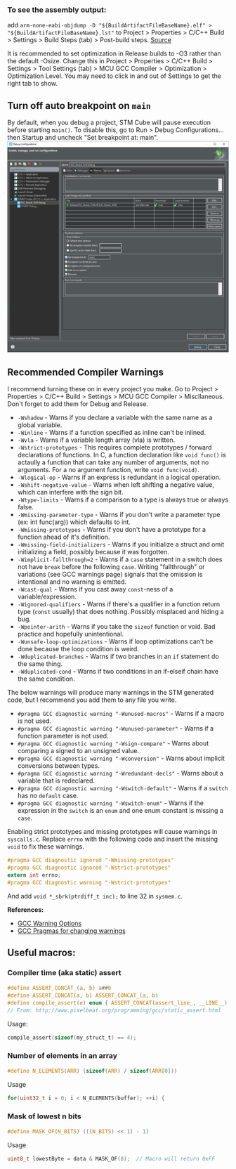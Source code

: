 ### To see the assembly output:
add `arm-none-eabi-objdump -D "${BuildArtifactFileBaseName}.elf" > "${BuildArtifactFileBaseName}.lst"`
to Project > Properties > C/C++ Build > Settings > Build Steps (tab) > Post-build steps.
[Source](https://www.openstm32.org/forumthread2152)

It is recommended to set optimization in Release builds to -O3 rather than the default -Osize.
Change this in Project > Properties > C/C++ Build > Settings > Tool Settings (tab) > MCU GCC Compiler >
Optimization > Optimization Level. You may need to click in and out of Settings to get the right tab to show.


## Turn off auto breakpoint on `main`
By default, when you debug a project, STM Cube will pause execution before starting `main()`. To disable
this, go to Run > Debug Configurations... then Startup and uncheck "Set breakpoint at: main".
![Disabling main breakpoint](remove-main-breakpoint.png)


## Recommended Compiler Warnings
I recommend turning these on in every project you make. Go to Project > Properties > C/C++ Build > Settings >
MCU GCC Compiler > Miscllaneous. Don't forget to add them for Debug and Release.
* `-Wshadow` - Warns if you declare a variable with the same name as a global variable.
* `-Winline` - Warns if a function specified as inline can't be inlined.
* `-Wvla` - Warns if a variable length array (vla) is written.
* `-Wstrict-prototypes` - This requires complete prototypes / forward declarations of functions. In C, a
	function declaration like `void func()` is actaully a function that can take any number of arguments,
	not no arguments. For a no argument function, write `void func(void)`.
* `-Wlogical-op` - Warns if an express is redundant in a logical operation.
* `-Wshift-negative-value` - Warns when left shifting a negative value, which can interfere with the sign bit.
* `-Wtype-limits` - Warns if a comparison to a type is always true or always false.
* `-Wmissing-parameter-type` - Warns if you don't write a parameter type (ex: int func(arg)) which defaults to int.
* `-Wmissing-prototypes` - Warns if you don't have a prototype for a function ahead of it's definition.
* `-Wmissing-field-initializers` - Warns if you initialize a struct and omit initializing a field, possibly because it was forgotten.
* `-Wimplicit-fallthrough=2` - Warns if a `case` statement in a switch does not have `break` before the following `case`.
    Writing "fallthrough" or variations (see GCC warnings page) signals that the omission is intentional and no warning is emitted.
* `-Wcast-qual` - Warns if you cast away `const`-ness of a variable/expression.
* `-Wignored-qualifiers` - Warns if there's a qualifier in a function return type (`const` usually) that does nothing. Possibly misplaced and hiding a bug.
* `-Wpointer-arith` - Warns if you take the `sizeof` function or void. Bad practice and hopefully unintentional.
* `-Wunsafe-loop-optimizations` - Warns if loop optimizations can't be done because the loop condition is weird.
* `-Wduplicated-branches` - Warns if two branches in an `if` statement do the same thing.
* `-Wduplicated-cond` - Warns if two conditions in an if-elseif chain have the same condition.



The below warnings will produce many warnings in the STM generated code, but I recommend you add them to
any file you write.

* `#pragma GCC diagnostic warning "-Wunused-macros"` - Warns if a macro is not used.
* `#pragma GCC diagnostic warning "-Wunused-parameter"` - Warns if a function parameter is not used.
* `#pragma GCC diagnostic warning "-Wsign-compare"` - Warns about comparing a signed to an unsigned value.
* `#pragma GCC diagnostic warning "-Wconversion"` - Warns about implicit conversions between types.
* `#pragma GCC diagnostic warning "-Wredundant-decls"` - Warns about a variable that is redeclared.
* `#pragma GCC diagnostic warning "-Wswitch-default"` - Warns if a `switch` has no `default` case.
* `#pragma GCC diagnostic warning "-Wswitch-enum"` - Warns if the expression in the `switch` is an `enum` and one enum constant is missing a `case`.


Enabling strict prototypes and missing prototypes will cause warnings in `syscalls.c`. Replace `errno` with the following
code and insert the missing `void` to fix these warnings.
```C
#pragma GCC diagnostic ignored "-Wmissing-prototypes"
#pragma GCC diagnostic ignored "-Wstrict-prototypes"
extern int errno;
#pragma GCC diagnostic warning "-Wstrict-prototypes"
```
And add `void *_sbrk(ptrdiff_t inc);` to line 32 in `sysmem.c`.


**References:**
* [GCC Warning Options](https://gcc.gnu.org/onlinedocs/gcc/Warning-Options.html#Warning-Options)
* [GCC Pragmas for changing warnings](https://gcc.gnu.org/onlinedocs/gcc/Diagnostic-Pragmas.html)


## Useful macros:

### Compiler time (aka static) assert
```C
#define ASSERT_CONCAT_(a, b) a##b
#define ASSERT_CONCAT(a, b) ASSERT_CONCAT_(a, b)
#define compile_assert(e) enum { ASSERT_CONCAT(assert_line_, __LINE__) = 1/(!!(e)) }
// From: http://www.pixelbeat.org/programming/gcc/static_assert.html
```
Usage:
```C
compile_assert(sizeof(my_struct_t) == 4);
```


### Number of elements in an array
```C
#define N_ELEMENTS(ARR) (sizeof(ARR) / sizeof(ARR[0]))
```
Usage
```C
for(uint32_t i = 0; i < N_ELEMENTS(buffer); ++i) {
```


### Mask of lowest n bits
```C
#define MASK_OF(N_BITS) (((N_BITS) << 1) - 1)
```
Usage
```C
uint8_t lowestByte = data & MASK_OF(8);  // Macro will return 0xFF
```
